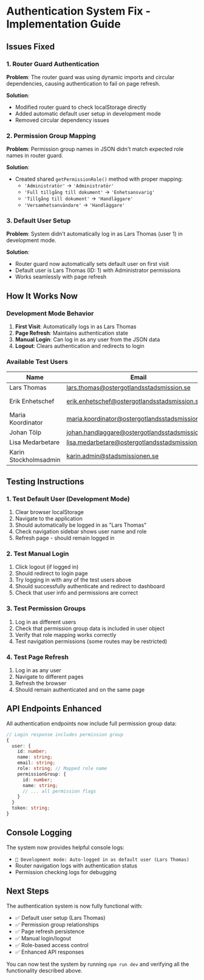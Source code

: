 # Authentication System Fix - Implementation Guide

## Issues Fixed

### 1. Router Guard Authentication

**Problem**: The router guard was using dynamic imports and circular
dependencies, causing authentication to fail on page refresh.

**Solution**:

- Modified router guard to check localStorage directly
- Added automatic default user setup in development mode
- Removed circular dependency issues

### 2. Permission Group Mapping

**Problem**: Permission group names in JSON didn't match expected role names in
router guard.

**Solution**:

- Created shared `getPermissionRole()` method with proper mapping:
  - `'Administratör'` → `'Administratör'`
  - `'Full tillgång till dokument'` → `'Enhetsansvarig'`
  - `'Tillgång till dokument'` → `'Handläggare'`
  - `'Versamhetsanvändare'` → `'Handläggare'`

### 3. Default User Setup

**Problem**: System didn't automatically log in as Lars Thomas (user 1) in
development mode.

**Solution**:

- Router guard now automatically sets default user on first visit
- Default user is Lars Thomas (ID: 1) with Administrator permissions
- Works seamlessly with page refresh

## How It Works Now

### Development Mode Behavior

1. **First Visit**: Automatically logs in as Lars Thomas
2. **Page Refresh**: Maintains authentication state
3. **Manual Login**: Can log in as any user from the JSON data
4. **Logout**: Clears authentication and redirects to login

### Available Test Users

| Name                  | Email                                            | Password | Permission Group            | Mapped Role    |
| --------------------- | ------------------------------------------------ | -------- | --------------------------- | -------------- |
| Lars Thomas           | <lars.thomas@ostergotlandsstadsmission.se>       | admin123 | Administratör               | Administratör  |
| Erik Enhetschef       | <erik.enhetschef@ostergotlandsstadsmission.se>   | erik123  | Full tillgång till dokument | Enhetsansvarig |
| Maria Koordinator     | <maria.koordinator@ostergotlandsstadsmission.se> | maria123 | Tillgång till dokument      | Handläggare    |
| Johan Tölp            | <johan.handlaggare@ostergotlandsstadsmission.se> | johan123 | Tillgång till dokument      | Handläggare    |
| Lisa Medarbetare      | <lisa.medarbetare@ostergotlandsstadsmission.se>  | lisa123  | Tillgång till dokument      | Handläggare    |
| Karin Stockholmsadmin | <karin.admin@stadsmissionen.se>                  | karin123 | Versamhetsanvändare         | Handläggare    |

## Testing Instructions

### 1. Test Default User (Development Mode)

1. Clear browser localStorage
2. Navigate to the application
3. Should automatically be logged in as "Lars Thomas"
4. Check navigation sidebar shows user name and role
5. Refresh page - should remain logged in

### 2. Test Manual Login

1. Click logout (if logged in)
2. Should redirect to login page
3. Try logging in with any of the test users above
4. Should successfully authenticate and redirect to dashboard
5. Check that user info and permissions are correct

### 3. Test Permission Groups

1. Log in as different users
2. Check that permission group data is included in user object
3. Verify that role mapping works correctly
4. Test navigation permissions (some routes may be restricted)

### 4. Test Page Refresh

1. Log in as any user
2. Navigate to different pages
3. Refresh the browser
4. Should remain authenticated and on the same page

## API Endpoints Enhanced

All authentication endpoints now include full permission group data:

```typescript
// Login response includes permission group
{
  user: {
    id: number;
    name: string;
    email: string;
    role: string; // Mapped role name
    permissionGroup: {
      id: number;
      name: string;
      // ... all permission flags
    }
  }
  token: string;
}
```

## Console Logging

The system now provides helpful console logs:

- `🔧 Development mode: Auto-logged in as default user (Lars Thomas)`
- Router navigation logs with authentication status
- Permission checking logs for debugging

## Next Steps

The authentication system is now fully functional with:

- ✅ Default user setup (Lars Thomas)
- ✅ Permission group relationships
- ✅ Page refresh persistence
- ✅ Manual login/logout
- ✅ Role-based access control
- ✅ Enhanced API responses

You can now test the system by running `npm run dev` and verifying all the
functionality described above.
